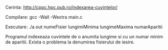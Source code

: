 Cerinta: http://cppc.hpc.pub.ro/indexarea-cuvintelor/

Compilare: gcc -Wall -Wextra main.c

Executare: ./a.out numeFisier lungimiMinima lungimeMaxima numarAparitii

Programul indexeaza cuvintele de o anumita lungime si cu un numar minim de aparitii. Exista o problema la denumirea fisierului de iesire.
